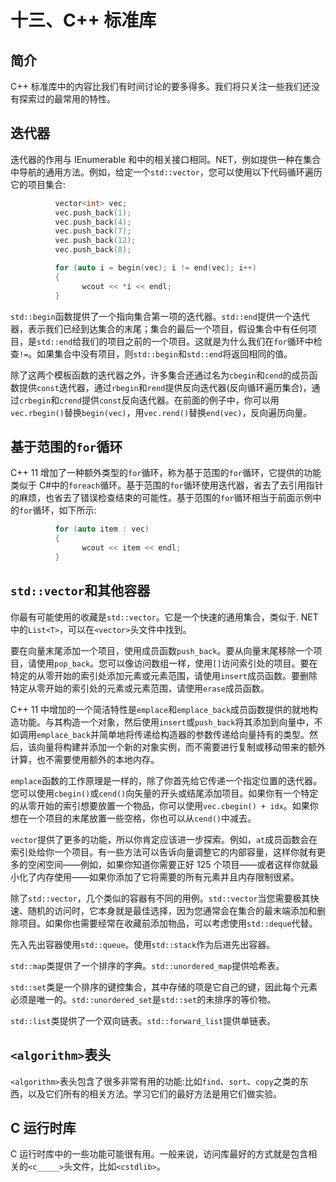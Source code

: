 # 十三、C++ 标准库

## 简介

C++ 标准库中的内容比我们有时间讨论的要多得多。我们将只关注一些我们还没有探索过的最常用的特性。

## 迭代器

迭代器的作用与 IEnumerable 和中的相关接口相同。NET，例如提供一种在集合中导航的通用方法。例如，给定一个`std::vector`，您可以使用以下代码循环遍历它的项目集合:

```cpp
          vector<int> vec;
          vec.push_back(1);
          vec.push_back(4);
          vec.push_back(7);
          vec.push_back(12);
          vec.push_back(8);

          for (auto i = begin(vec); i != end(vec); i++)
          {
                wcout << *i << endl;
          }

```

`std::begin`函数提供了一个指向集合第一项的迭代器。`std::end`提供一个迭代器，表示我们已经到达集合的末尾；集合的最后一个项目，假设集合中有任何项目，是`std::end`给我们的项目之前的一个项目。这就是为什么我们在`for`循环中检查`!=`。如果集合中没有项目，则`std::begin`和`std::end`将返回相同的值。

除了这两个模板函数的迭代器之外，许多集合还通过名为`cbegin`和`cend`的成员函数提供`const`迭代器，通过`rbegin`和`rend`提供反向迭代器(反向循环遍历集合)，通过`crbegin`和`crend`提供`const`反向迭代器。在前面的例子中，你可以用`vec.rbegin()`替换`begin(vec)`，用`vec.rend()`替换`end(vec)`，反向遍历向量。

## 基于范围的`for`循环

C++ 11 增加了一种额外类型的`for`循环，称为基于范围的`for`循环，它提供的功能类似于 C#中的`foreach`循环。基于范围的`for`循环使用迭代器，省去了去引用指针的麻烦，也省去了错误检查结束的可能性。基于范围的`for`循环相当于前面示例中的`for`循环，如下所示:

```cpp
          for (auto item : vec)
          {
                wcout << item << endl;
          }

```

## `std::vector`和其他容器

你最有可能使用的收藏是`std::vector`。它是一个快速的通用集合，类似于. NET 中的`List<T>`，可以在`<vector>`头文件中找到。

要在向量末尾添加一个项目，使用成员函数`push_back`。要从向量末尾移除一个项目，请使用`pop_back`。您可以像访问数组一样，使用`[]`访问索引处的项目。要在特定的从零开始的索引处添加元素或元素范围，请使用`insert`成员函数。要删除特定从零开始的索引处的元素或元素范围，请使用`erase`成员函数。

C++ 11 中增加的一个简洁特性是`emplace`和`emplace_back`成员函数提供的就地构造功能。与其构造一个对象，然后使用`insert`或`push_back`将其添加到向量中，不如调用`emplace_back`并简单地将传递给构造器的参数传递给向量持有的类型。然后，该向量将构建并添加一个新的对象实例，而不需要进行复制或移动带来的额外计算，也不需要使用额外的本地内存。

`emplace`函数的工作原理是一样的，除了你首先给它传递一个指定位置的迭代器。您可以使用`cbegin()`或`cend()`向矢量的开头或结尾添加项目。如果你有一个特定的从零开始的索引想要放置一个物品，你可以使用`vec.cbegin() + idx`。如果你想在一个项目的末尾放置一些空格，你也可以从`cend()`中减去。

`vector`提供了更多的功能，所以你肯定应该进一步探索。例如，`at`成员函数会在索引处给你一个项目。有一些方法可以告诉向量调整它的内部容量，这样你就有更多的空闲空间——例如，如果你知道你需要正好 125 个项目——或者这样你就最小化了内存使用——如果你添加了它将需要的所有元素并且内存限制很紧。

除了`std::vector`，几个类似的容器有不同的用例。`std::vector`当您需要极其快速、随机的访问时，它本身就是最佳选择，因为您通常会在集合的最末端添加和删除项目。如果你也需要经常在收藏前添加物品，可以考虑使用`std::deque`代替。

先入先出容器使用`std::queue`。使用`std::stack`作为后进先出容器。

`std::map`类提供了一个排序的字典。`std::unordered_map`提供哈希表。

`std::set`类是一个排序的键控集合，其中存储的项是它自己的键，因此每个元素必须是唯一的。`std::unordered_set`是`std::set`的未排序的等价物。

`std::list`类提供了一个双向链表。`std::forward_list`提供单链表。

## `<algorithm>`表头

`<algorithm>`表头包含了很多非常有用的功能:比如`find`、`sort`、`copy`之类的东西，以及它们所有的相关方法。学习它们的最好方法是用它们做实验。

## C 运行时库

C 运行时库中的一些功能可能很有用。一般来说，访问库最好的方式就是包含相关的`<c_____>`头文件，比如`<cstdlib>`。